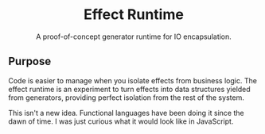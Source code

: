 <div align="center">
  <h1>Effect Runtime</h1>
  <p>A proof-of-concept generator runtime for IO encapsulation.</p>
</div>

## Purpose
Code is easier to manage when you isolate effects from business logic. The effect runtime is an experiment to turn effects into data structures yielded from generators, providing perfect isolation from the rest of the system.

This isn't a new idea. Functional languages have been doing it since the dawn of time. I was just curious what it would look like in JavaScript.
